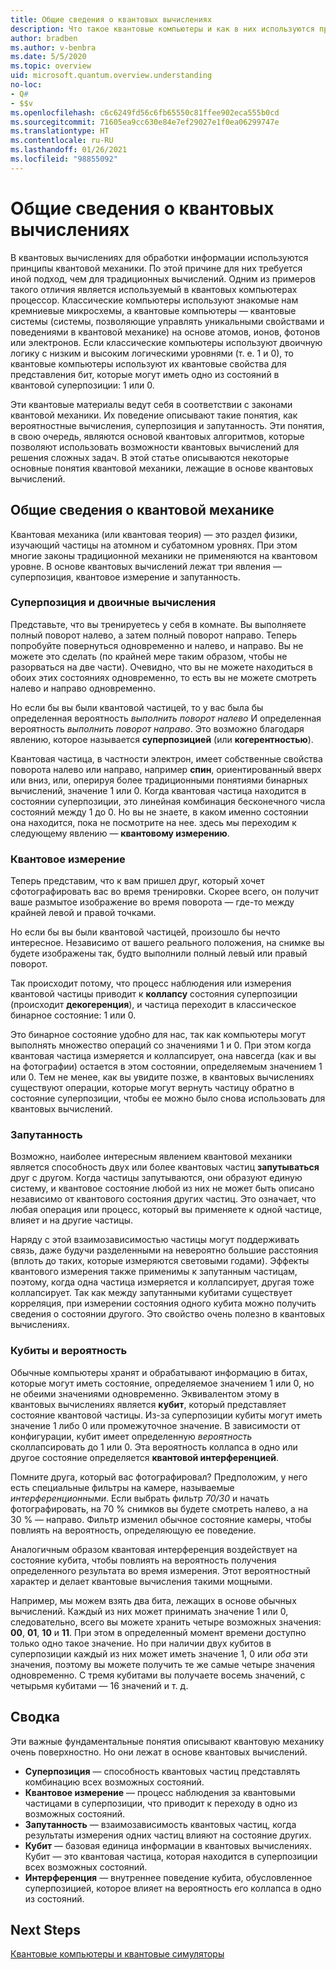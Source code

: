 ```yaml
---
title: Общие сведения о квантовых вычислениях
description: Что такое квантовые компьютеры и как в них используются принципы квантовой механики?
author: bradben
ms.author: v-benbra
ms.date: 5/5/2020
ms.topic: overview
uid: microsoft.quantum.overview.understanding
no-loc:
- Q#
- $$v
ms.openlocfilehash: c6c6249fd56c6fb65550c81ffee902eca555b0cd
ms.sourcegitcommit: 71605ea9cc630e84e7ef29027e1f0ea06299747e
ms.translationtype: HT
ms.contentlocale: ru-RU
ms.lasthandoff: 01/26/2021
ms.locfileid: "98855092"
---
```

# <a name="understanding-quantum-computing"></a>Общие сведения о квантовых вычислениях

В квантовых вычислениях для обработки информации используются принципы квантовой механики. По этой причине для них требуется иной подход, чем для традиционных вычислений. Одним из примеров такого отличия является используемый в квантовых компьютерах процессор. Классические компьютеры используют знакомые нам кремниевые микросхемы, а квантовые компьютеры — квантовые системы (системы, позволяющие управлять уникальными свойствами и поведениями в квантовой механике) на основе атомов, ионов, фотонов или электронов. Если классические компьютеры используют двоичную логику с низким и высоким логическими уровнями (т. е. 1 и 0), то квантовые компьютеры используют их квантовые свойства для представления бит, которые могут иметь одно из состояний в квантовой суперпозиции: 1 или 0.  

Эти квантовые материалы ведут себя в соответствии с законами квантовой механики. Их поведение описывают такие понятия, как вероятностные вычисления, суперпозиция и запутанность. Эти понятия, в свою очередь, являются основой квантовых алгоритмов, которые позволяют использовать возможности квантовых вычислений для решения сложных задач. В этой статье описываются некоторые основные понятия квантовой механики, лежащие в основе квантовых вычислений.

## <a name="a-birds-eye-view-of-quantum-mechanics"></a>Общие сведения о квантовой механике

Квантовая механика (или квантовая теория) — это раздел физики, изучающий частицы на атомном и субатомном уровнях. При этом многие законы традиционной механики не применяются на квантовом уровне. В основе квантовых вычислений лежат три явления — суперпозиция, квантовое измерение и запутанность.  

### <a name="superposition-vs-binary-computing"></a>Суперпозиция и двоичные вычисления

Представьте, что вы тренируетесь у себя в комнате. Вы выполняете полный поворот налево, а затем полный поворот направо. Теперь попробуйте повернуться одновременно и налево, и направо. Вы не можете это сделать (по крайней мере таким образом, чтобы не разорваться на две части).  Очевидно, что вы не можете находиться в обоих этих состояниях одновременно, то есть вы не можете смотреть налево и направо одновременно.

Но если бы вы были квантовой частицей, то у вас была бы определенная вероятность *выполнить поворот налево* И определенная вероятность *выполнить поворот направо*. Это возможно благодаря явлению, которое называется **суперпозицией** (или **когерентностью**).

Квантовая частица, в частности электрон, имеет собственные свойства поворота налево или направо, например **спин**, ориентированный вверх или вниз, или, оперируя более традиционными понятиями бинарных вычислений, значение 1 или 0. Когда квантовая частица находится в состоянии суперпозиции, это линейная комбинация бесконечного числа состояний между 1 до 0. Но вы не знаете, в каком именно состоянии она находится, пока не посмотрите на нее. здесь мы переходим к следующему явлению — **квантовому измерению**.

### <a name="quantum-measurement"></a>Квантовое измерение

Теперь представим, что к вам пришел друг, который хочет сфотографировать вас во время тренировки. Скорее всего, он получит ваше размытое изображение во время поворота — где-то между крайней левой и правой точками.

Но если бы вы были квантовой частицей, произошло бы нечто интересное. Независимо от вашего реального положения, на снимке вы будете изображены так, будто выполнили полный левый или правый поворот.

Так происходит потому, что процесс наблюдения или измерения квантовой частицы приводит к **коллапсу** состояния суперпозиции (происходит **декогеренция**), и частица переходит в классическое бинарное состояние: 1 или 0.

Это бинарное состояние удобно для нас, так как компьютеры могут выполнять множество операций со значениями 1 и 0. При этом когда квантовая частица измеряется и коллапсирует, она навсегда (как и вы на фотографии) остается в этом состоянии, определяемым значением 1 или 0. Тем не менее, как вы увидите позже, в квантовых вычислениях существуют операции, которые могут вернуть частицу обратно в состояние суперпозиции, чтобы ее можно было снова использовать для квантовых вычислений.

### <a name="entanglement"></a>Запутанность

Возможно, наиболее интересным явлением квантовой механики является способность двух или более квантовых частиц **запутываться** друг с другом. Когда частицы запутываются, они образуют единую систему, и квантовое состояние любой из них не может быть описано независимо от квантового состояния других частиц. Это означает, что любая операция или процесс, который вы применяете к одной частице, влияет и на другие частицы.

Наряду с этой взаимозависимостью частицы могут поддерживать связь, даже будучи разделенными на невероятно большие расстояния (вплоть до таких, которые измеряются световыми годами). Эффекты квантового измерения также применимы к запутанным частицам, поэтому, когда одна частица измеряется и коллапсирует, другая тоже коллапсирует. Так как между запутанными кубитами существует корреляция, при измерении состояния одного кубита можно получить сведения о состоянии другого. Это свойство очень полезно в квантовых вычислениях.

### <a name="qubits-and-probability"></a>Кубиты и вероятность

Обычные компьютеры хранят и обрабатывают информацию в битах, которые могут иметь состояние, определяемое значением 1 или 0, но не обеими значениями одновременно. Эквивалентом этому в квантовых вычислениях является **кубит**, который представляет состояние квантовой частицы. Из-за суперпозиции кубиты могут иметь значение 1 либо 0 или промежуточное значение. В зависимости от конфигурации, кубит имеет определенную *вероятность* сколлапсировать до 1 или 0. Эта вероятность коллапса в одно или другое состояние определяется **квантовой интерференцией**.

Помните друга, который вас фотографировал? Предположим, у него есть специальные фильтры на камере, называемые *интерференционными*. Если выбрать фильтр *70/30* и начать фотографировать, на 70 % снимков вы будете смотреть налево, а на 30 % — направо. Фильтр изменил обычное состояние камеры, чтобы повлиять на вероятность, определяющую ее поведение.

Аналогичным образом квантовая интерференция воздействует на состояние кубита, чтобы повлиять на вероятность получения определенного результата во время измерения. Этот вероятностный характер и делает квантовые вычисления такими мощными.

Например, мы можем взять два бита, лежащих в основе обычных вычислений. Каждый из них может принимать значение 1 или 0, следовательно, всего вы можете хранить четыре возможных значения: **00**, **01**, **10** и **11**. При этом в определенный момент времени доступно только одно такое значение. Но при наличии двух кубитов в суперпозиции каждый из них может иметь значение 1, 0 или *оба* эти значения, поэтому вы можете получить те же самые четыре значения одновременно. С тремя кубитами вы получаете восемь значений, с четырьмя кубитами — 16 значений и т. д.

## <a name="summary"></a>Сводка

Эти важные фундаментальные понятия описывают квантовую механику очень поверхностно. Но они лежат в основе квантовых вычислений.

- **Суперпозиция** — способность квантовых частиц представлять комбинацию всех возможных состояний.
- **Квантовое измерение** — процесс наблюдения за квантовыми частицами в суперпозиции, что приводит к переходу в одно из возможных состояний.
- **Запутанность** — взаимозависимость квантовых частиц, когда результаты измерения одних частиц влияют на состояние других.
- **Кубит** — базовая единица информации в квантовых вычислениях. Кубит — это квантовая частица, которая находится в суперпозиции всех возможных состояний.
- **Интерференция** — внутреннее поведение кубита, обусловленное суперпозицией, которое влияет на вероятность его коллапса в одно из состояний.

## <a name="next-steps"></a>Next Steps

[Квантовые компьютеры и квантовые симуляторы](xref:microsoft.quantum.overview.simulators)

